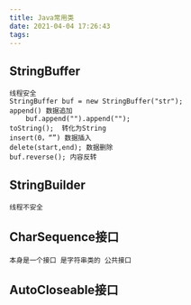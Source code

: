 ```yaml
---
title: Java常用类
date: 2021-04-04 17:26:43
tags:
---
```


## StringBuffer

```
线程安全
StringBuffer buf = new StringBuffer("str");
append() 数据追加
	buf.append("").append("");
toString();  转化为String
insert(0，“”) 数据插入
delete(start,end); 数据删除
buf.reverse(); 内容反转
```

## StringBuilder

```
线程不安全
```

## CharSequence接口

```
本身是一个接口 是字符串类的 公共接口
```

## AutoCloseable接口

```

```

